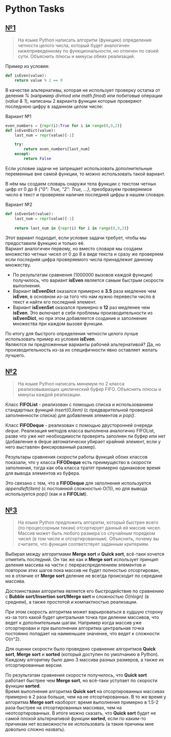 # Python Tasks

## [№1](https://github.com/Necrossin/PythonTest/tree/main/Task1)
> На языке Python написать алгоритм (функцию) определения четности целого числа, который будет аналогичен нижеприведенному по функциональности, но отличен по своей сути. Объяснить плюсы и минусы обеих реализаций.

Пример из условия:
```Python
def isEven(value):
    return value % 2 == 0
```

В качестве альтернативы, которая не использует проверку остатка от деления *%* (например *divmod* или *math.fmod*) или побитовые операции (*value & 1*), написаны 2 варианта функции которые проверяют последнюю цифру в заданном целом числе:

Вариант №1
```Python
even_numbers = {repr(i):True for i in range(0,9,2)}
def isEvenDict(value):
    last_num = repr(value)[-1]

    try:
        return even_numbers[last_num]
    except:
        return False
```
Если условие задачи не запрещает использовать дополнительные переменные вне самой функции, то можно использовать такой вариант.

В нём мы создаем словарь снаружи тела функции с текстом четных цифр от 0 до 8 *{"0": True, "2": True, ...}*, преобразуем проверяемое число в текст и проверяем наличие последней цифры в нашем словаре. 

Вариант №2
```Python
def isEvenSet(value):
    last_num = repr(value)[-1]
    
    return last_num in {repr(i) for i in range(0,9,2)}
```
Этот вариант подходит, если условие задачи требует, чтобы мы предоставили функцию и только её.<br/>Вариант аналогичен первому, но вместо словаря мы создаем множество четных чисел от 0 до 8 в виде текста и сразу же проверяем если последняя цифра проверяемого числа принадлежит данному множеству.

- По результатам сравнения (1000000 вызовов каждой функции) получилось, что вариант **isEven** является самым быстрым скорости выполнения.
- Вариант **isEvenDict** оказался примерно в **3.5** раза медленее чем **isEven**, в основном из-за того что нам нужно перевести число в текст и найти его последний элемент.
- Вариант **isEvenSet** оказался примерно в **12** раз медленее чем **isEven**. Это включает в себя проблемы производительности из **isEvenDict**, но при этом добавляется создание и заполнение множества при каждом вызове функции.

По итогу для быстрого определения четности целого лучше использовать пример из условия **isEven**.<br/>Являются ли предложенные варианты рабочей альтернативой? Да, но производительность из-за их специфичности явно оставляет желать лучшего.

## [№2](https://github.com/Necrossin/PythonTest/tree/main/Task2)
> На языке Python написать минимум по 2 класса реализовывающих циклический буфер FIFO. Объяснить плюсы и минусы каждой реализации.

Класс **FIFOList** - реализован с помощью списка и использованием стандартных функций *insert(0,item)* (с предварительной проверкой заполненности списка) для добавления элементов и *pop()*.

Класс **FIFODeque** - реализован с помощью двусторонней очереди *deque*. Реализация методов класса выполнена аналогично FIFOList, разве что уже нет необходимости проверять заполнен ли буфер или нет (добавление в deque автоматически убирает крайний элемент, если у него выставлен фиксированный размер).

Результары сравнения скорости работы функций обоих классов показали, что у класса **FIFODeque** есть преимущество в скорости заполнения, тогда как оба класса тратят примерно одинаковое время для вывода элементов из буфера.

Это связано с тем, что в **FIFODeque** для заполнения используется *appendleft(item)* (с постоянной сложностью O(1)), но для вывода используется *pop()* (как и в **FIFOList**).

## [№3](https://github.com/Necrossin/PythonTest/tree/main/Task3)
> На языке Python предложить алгоритм, который быстрее всего (по процессорным тикам) отсортирует данный ей массив чисел. Массив может быть любого размера со случайным порядком чисел (в том числе и отсортированным). Объяснить, почему вы считаете, что функция соответствует заданным критериям.

Выбирая между алгоритмами **Merge sort** и **Quick sort**, всё-таки хочется отметить последний. Он так же как и **Merge sort** использует принцип деления массива на части с перераспределением элементов и повтором этих шагов пока массив не будет полностью отсортирован, но в отличие от **Merge sort** деление не всегда происходит по середине массива.

Достоинствами алгоритма является его быстродействие по сравнению с **Bubble sort/Insertion sort/Merge sort** и сложностью *O(nlogn)* (в среднем), а также простотой и компактностью реализации.

При этом скорость алгоритма может варьироваться в худшую сторону из-за того какой будет центральная точка при делении массивов, что ведет к дополнительным шагам. Например когда массив уже отсортирован и при выполнении алгоритма центральная точка постоянно попадает на наименьшее значение, что ведет к сложности O(n^2).

Для оценки скорости было проведено сравнение алгоритмов **Quick sort**, **Merge sort** и **sorted** (который доступен по умолчанию в Python).
<br/>Каждому алгоритму было дано 3 массива разных размеров, а также их отсортированные версии.

По результатам сравнения скорости получилось, что **Quick sort** работает быстрее чем **Merge sort**, но всё-таки уступает по скорости функции **sorted**.<br/>Время выполнения алгоритма **Quick sort** на отсортированных массивах примерно в 2 раза больше, чем на не отсортированных. В то же время у алгоритма **Merge sort** наоборот: время выполнения примерно в 1.5-2 раза быстрее на отсортированных массивах, чем на неотсортированных. В итоге можно сказать, что **Quick sort** будет не самой плохой альтернативой функции **sorted**, если по каким-то причинам нет возможности ее использовать (а такие причины мне довольно сложно назвать).



